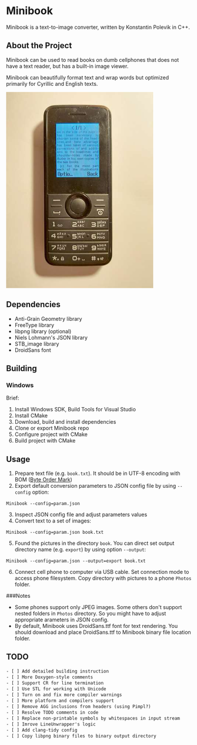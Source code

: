 # Minibook

Minibook is a text-to-image converter, written by Konstantin Polevik in C++.

## About the Project

Minibook can be used to read books on dumb cellphones that does not have a text reader, but has a built-in image viewer.

Minibook can beautifully format text and wrap words but optimized primarily for Cyrillic and English texts.

![Sample](./doc/sample.jpg)

## Dependencies
- Anti-Grain Geometry library
- FreeType library
- libpng library (optional)
- Niels Lohmann's JSON library
- STB_image library
- DroidSans font

## Building

### Windows

Brief:
1. Install Windows SDK, Build Tools for Visual Studio
2. Install CMake
3. Download, build and install dependencies
4. Clone or export Minibook repo
5. Configure project with CMake
6. Build project with CMake

## Usage

1. Prepare text file (e.g. `book.txt`). It should be in UTF-8 encoding with BOM ([Byte Order Mark](https://en.wikipedia.org/wiki/Byte_order_mark))
2. Export default conversion parameters to JSON config file by using `--config` option:
```
Minibook --config=param.json 
```
3. Inspect JSON config file and adjust parameters values
4. Convert text to a set of images:
```
Minibook --config=param.json book.txt
```
5. Found the pictures in the directory `book`. You can direct set output directory name (e.g. `export`) by using option `--output`:
```
Minibook --config=param.json --output=export book.txt
```
6. Connect cell phone to computer via USB cable. Set connection mode to access phone filesystem. Copy directory with pictures to a phone `Photos` folder. 

###Notes
- Some phones support only JPEG images. Some others don't support nested folders in `Photos` directory. So you might have to adjust appropriate  arameters in JSON config.
- By default, Minibook uses DroidSans.ttf font for text rendering. You should download and place DroidSans.ttf to Minibook binary file location folder.

## TODO
```
- [ ] Add detailed building instruction
- [ ] More Doxygen-style comments
- [ ] Support CR for line termination
- [ ] Use STL for working with Unicode
- [ ] Turn on and fix more compiler warnings
- [ ] More platform and compilers support
- [ ] Remove AGG inclusions from headers (using Pimpl?)
- [ ] Resolve TODO comments in code
- [ ] Replace non-printable symbols by whitespaces in input stream
- [ ] Imrove LineUnwrapper's logic
- [ ] Add clang-tidy config
- [ ] Copy libpng binary files to binary output directory
